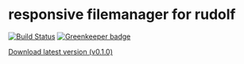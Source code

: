 # responsive filemanager for rudolf

[![Build Status](https://travis-ci.org/rudolfcms/responsive-filemanager.svg?branch=master)](https://travis-ci.org/rudolfcms/responsive-filemanager)
[![Greenkeeper badge](https://badges.greenkeeper.io/rudolfcms/responsive-filemanager.svg)](https://greenkeeper.io/)

[Download latest version (v0.1.0)](https://github.com/rudolfcms/responsive-filemanager/releases/download/v0.1.0/camera-slider.zip)
